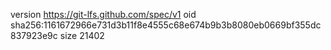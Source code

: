version https://git-lfs.github.com/spec/v1
oid sha256:1161672966e731d3b11f8e4555c68e674b9b3b8080eb0669bf355dc837923e9c
size 21402
